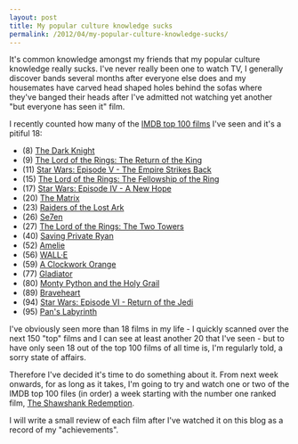 ```yaml
---
layout: post
title: My popular culture knowledge sucks
permalink: /2012/04/my-popular-culture-knowledge-sucks/
---
```


It's common knowledge amongst my friends that my popular culture knowledge really sucks. I've never really been one to watch TV, I generally discover bands several months after everyone else does and my housemates have carved head shaped holes behind the sofas where they've banged their heads after I've admitted not watching yet another "but everyone has seen it" film.

I recently counted how many of the [IMDB top 100 films](http://www.imdb.com/chart/top) I've seen and it's a pitiful 18:

* (8) [The Dark Knight](http://www.imdb.com/title/tt0468569/)
* (9) [The Lord of the Rings: The Return of the King](http://www.imdb.com/title/tt0167260/)
* (11) [Star Wars: Episode V - The Empire Strikes Back](http://www.imdb.com/title/tt0080684/)
* (15) [The Lord of the Rings: The Fellowship of the Ring](http://www.imdb.com/title/tt0120737/)
* (17) [Star Wars: Episode IV - A New Hope](http://www.imdb.com/title/tt0076759/)
* (20) [The Matrix](http://www.imdb.com/title/tt0133093/)
* (23) [Raiders of the Lost Ark](http://www.imdb.com/title/tt0082971/)
* (26) [Se7en](http://www.imdb.com/title/tt0114369/)
* (27) [The Lord of the Rings: The Two Towers](http://www.imdb.com/title/tt0167261/)
* (40) [Saving Private Ryan](http://www.imdb.com/title/tt0120815/)
* (52) [Amelie](http://www.imdb.com/title/tt0211915/)
* (56) [WALL·E](http://www.imdb.com/title/tt0910970/)
* (59) [A Clockwork Orange](http://www.imdb.com/title/tt0066921/)
* (77) [Gladiator](http://www.imdb.com/title/tt0172495/)
* (80) [Monty Python and the Holy Grail](http://www.imdb.com/title/tt0071853/)
* (89) [Braveheart](http://www.imdb.com/title/tt0112573/)
* (94) [Star Wars: Episode VI - Return of the Jedi](http://www.imdb.com/title/tt0086190/)
* (95) [Pan's Labyrinth](http://www.imdb.com/title/tt0457430/)

I've obviously seen more than 18 films in my life - I quickly scanned over the next 150 "top" films and I can see at least another 20 that I've seen - but to have only seen 18 out of the top 100 films of all time is, I'm regularly told, a sorry state of affairs.

Therefore I've decided it's time to do something about it. From next week onwards, for as long as it takes, I'm going to try and watch one or two of the IMDB top 100 files (in order) a week starting with the number one ranked film, [The Shawshank Redemption](http://www.imdb.com/title/tt0111161/).

I will write a small review of each film after I've watched it on this blog as a record of my "achievements".